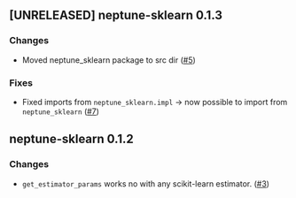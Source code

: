 ## [UNRELEASED] neptune-sklearn 0.1.3

### Changes
- Moved neptune_sklearn package to src dir ([#5](https://github.com/neptune-ai/neptune-sklearn/pull/5))


### Fixes
- Fixed imports from `neptune_sklearn.impl` -> now possible to import from `neptune_sklearn` ([#7](https://github.com/neptune-ai/neptune-sklearn/pull/7))

## neptune-sklearn 0.1.2

### Changes
* `get_estimator_params` works no with any scikit-learn estimator. ([#3](https://github.com/neptune-ai/neptune-sklearn/pull/3))
